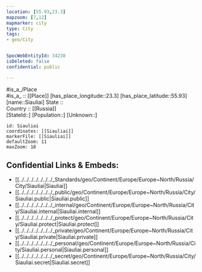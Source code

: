 ```yaml
---
location: [55.93,23.3] 
mapzoom: [7,12] 
mapmarker: city 
type: City
tags:
- geo/City


SpocWebEntityId: 34238
isDeleted: false
confidential: public

---
```

#is_a_/Place  
#is_a_ :: [[Place]] 
[has_place_longitude::23.3] 
[has_place_latitude::55.93] 
[name::Siauliai] 
State ::  
Country :: [[Russia]]  
[StateId::] 
[Population::] 
[Unknown::] 


```leaflet
id: Siauliai
coordinates: [[Siauliai]] 
markerFile: [[Siauliai]] 
defaultZoom: 11 
maxZoom: 18
```


## Confidential Links & Embeds: 
- [[../../../../../../../_Standards/geo/Continent/Europe/Europe~North/Russia/City/Siauliai|Siauliai]] 
- [[../../../../../../../_public/geo/Continent/Europe/Europe~North/Russia/City/Siauliai.public|Siauliai.public]] 
- [[../../../../../../../_internal/geo/Continent/Europe/Europe~North/Russia/City/Siauliai.internal|Siauliai.internal]] 
- [[../../../../../../../_protect/geo/Continent/Europe/Europe~North/Russia/City/Siauliai.protect|Siauliai.protect]] 
- [[../../../../../../../_private/geo/Continent/Europe/Europe~North/Russia/City/Siauliai.private|Siauliai.private]] 
- [[../../../../../../../_personal/geo/Continent/Europe/Europe~North/Russia/City/Siauliai.personal|Siauliai.personal]] 
- [[../../../../../../../_secret/geo/Continent/Europe/Europe~North/Russia/City/Siauliai.secret|Siauliai.secret]] 
